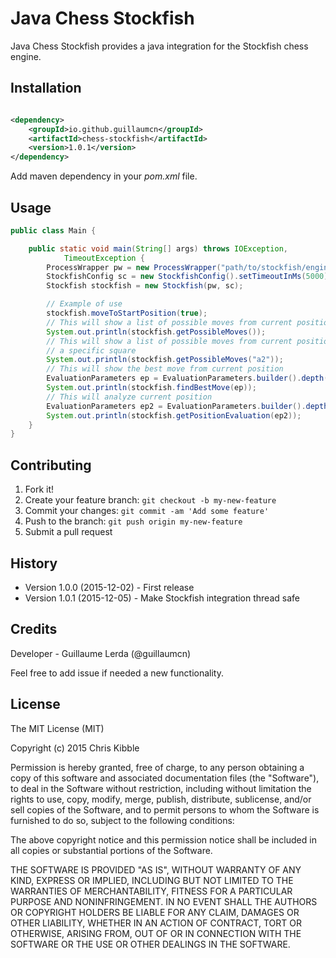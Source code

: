 # Java Chess Stockfish

Java Chess Stockfish provides a java integration for the Stockfish chess engine.

## Installation

```xml

<dependency>
    <groupId>io.github.guillaumcn</groupId>
    <artifactId>chess-stockfish</artifactId>
    <version>1.0.1</version>
</dependency>

```

Add maven dependency in your *pom.xml* file.

## Usage

```java
public class Main {

    public static void main(String[] args) throws IOException,
            TimeoutException {
        ProcessWrapper pw = new ProcessWrapper("path/to/stockfish/engine");
        StockfishConfig sc = new StockfishConfig().setTimeoutInMs(5000);
        Stockfish stockfish = new Stockfish(pw, sc);

        // Example of use
        stockfish.moveToStartPosition(true);
        // This will show a list of possible moves from current position
        System.out.println(stockfish.getPossibleMoves());
        // This will show a list of possible moves from current position for
        // a specific square
        System.out.println(stockfish.getPossibleMoves("a2"));
        // This will show the best move from current position
        EvaluationParameters ep = EvaluationParameters.builder().depth(10).build();
        System.out.println(stockfish.findBestMove(ep));
        // This will analyze current position
        EvaluationParameters ep2 = EvaluationParameters.builder().depth(10).build();
        System.out.println(stockfish.getPositionEvaluation(ep2));
    }
}
```

## Contributing

1. Fork it!
2. Create your feature branch: `git checkout -b my-new-feature`
3. Commit your changes: `git commit -am 'Add some feature'`
4. Push to the branch: `git push origin my-new-feature`
5. Submit a pull request

## History

* Version 1.0.0 (2015-12-02) - First release
* Version 1.0.1 (2015-12-05) - Make Stockfish integration thread safe

## Credits

Developer - Guillaume Lerda (@guillaumcn)

Feel free to add issue if needed a new functionality.

## License

The MIT License (MIT)

Copyright (c) 2015 Chris Kibble

Permission is hereby granted, free of charge, to any person obtaining a copy of
this software and associated documentation files (the "Software"), to deal in
the Software without restriction, including without limitation the rights to
use, copy, modify, merge, publish, distribute, sublicense, and/or sell copies of
the Software, and to permit persons to whom the Software is furnished to do so,
subject to the following conditions:

The above copyright notice and this permission notice shall be included in all
copies or substantial portions of the Software.

THE SOFTWARE IS PROVIDED "AS IS", WITHOUT WARRANTY OF ANY KIND, EXPRESS OR
IMPLIED, INCLUDING BUT NOT LIMITED TO THE WARRANTIES OF MERCHANTABILITY, FITNESS
FOR A PARTICULAR PURPOSE AND NONINFRINGEMENT. IN NO EVENT SHALL THE AUTHORS OR
COPYRIGHT HOLDERS BE LIABLE FOR ANY CLAIM, DAMAGES OR OTHER LIABILITY, WHETHER
IN AN ACTION OF CONTRACT, TORT OR OTHERWISE, ARISING FROM, OUT OF OR IN
CONNECTION WITH THE SOFTWARE OR THE USE OR OTHER DEALINGS IN THE SOFTWARE.